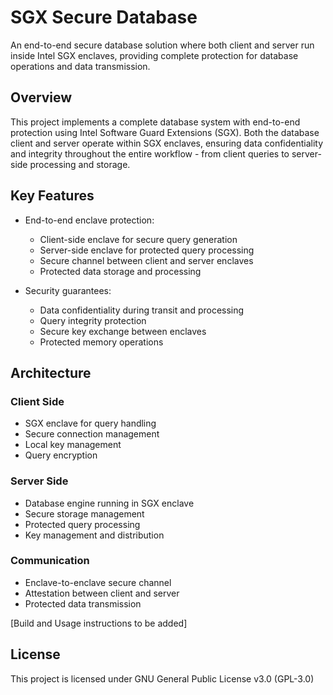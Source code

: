 # SGX Secure Database

An end-to-end secure database solution where both client and server run inside Intel SGX enclaves, providing complete protection for database operations and data transmission.

## Overview

This project implements a complete database system with end-to-end protection using Intel Software Guard Extensions (SGX). Both the database client and server operate within SGX enclaves, ensuring data confidentiality and integrity throughout the entire workflow - from client queries to server-side processing and storage.

## Key Features

- End-to-end enclave protection:
  - Client-side enclave for secure query generation
  - Server-side enclave for protected query processing
  - Secure channel between client and server enclaves
  - Protected data storage and processing

- Security guarantees:
  - Data confidentiality during transit and processing
  - Query integrity protection
  - Secure key exchange between enclaves
  - Protected memory operations

## Architecture

### Client Side
- SGX enclave for query handling
- Secure connection management
- Local key management
- Query encryption

### Server Side
- Database engine running in SGX enclave
- Secure storage management
- Protected query processing
- Key management and distribution

### Communication
- Enclave-to-enclave secure channel
- Attestation between client and server
- Protected data transmission

[Build and Usage instructions to be added]

## License

This project is licensed under GNU General Public License v3.0 (GPL-3.0)
